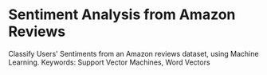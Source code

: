 # Sentiment Analysis from Amazon Reviews

Classify Users' Sentiments from an Amazon reviews dataset, using Machine Learning.
Keywords: Support Vector Machines, Word Vectors 
